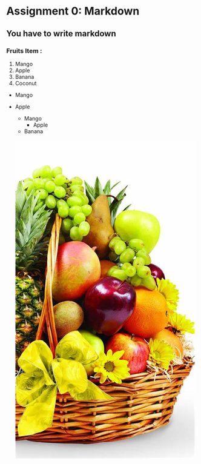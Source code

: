 # Assignment 0: Markdown
## You have to write markdown

### Fruits Item :

1. Mango
2. Apple
3. Banana
4. Coconut

- Mango
- Apple
  - Mango
    - Apple
   - Banana 

   
   ![Fruit](./images/kk.jpg)